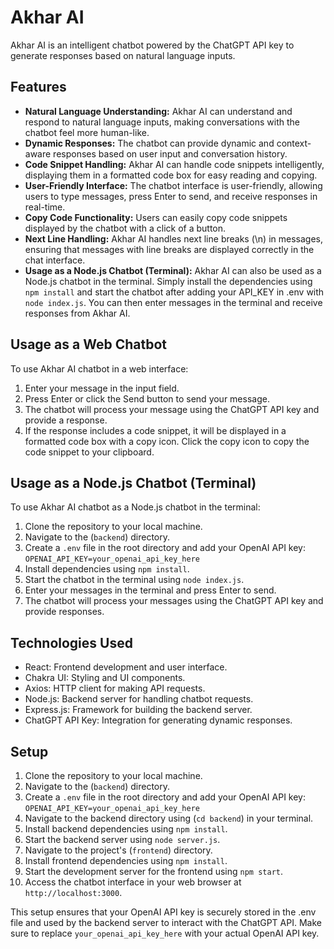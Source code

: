 # Akhar AI

Akhar AI is an intelligent chatbot powered by the ChatGPT API key to generate responses based on natural language inputs.

## Features

- **Natural Language Understanding:** Akhar AI can understand and respond to natural language inputs, making conversations with the chatbot feel more human-like.
- **Dynamic Responses:** The chatbot can provide dynamic and context-aware responses based on user input and conversation history.
- **Code Snippet Handling:** Akhar AI can handle code snippets intelligently, displaying them in a formatted code box for easy reading and copying.
- **User-Friendly Interface:** The chatbot interface is user-friendly, allowing users to type messages, press Enter to send, and receive responses in real-time.
- **Copy Code Functionality:** Users can easily copy code snippets displayed by the chatbot with a click of a button.
- **Next Line Handling:** Akhar AI handles next line breaks (\n) in messages, ensuring that messages with line breaks are displayed correctly in the chat interface.
- **Usage as a Node.js Chatbot (Terminal):** Akhar AI can also be used as a Node.js chatbot in the terminal. Simply install the dependencies using `npm install` and start the chatbot after adding your API_KEY in .env with `node index.js`. You can then enter messages in the terminal and receive responses from Akhar AI.


## Usage as a Web Chatbot

To use Akhar AI chatbot in a web interface:

1. Enter your message in the input field.
2. Press Enter or click the Send button to send your message.
3. The chatbot will process your message using the ChatGPT API key and provide a response.
4. If the response includes a code snippet, it will be displayed in a formatted code box with a copy icon. Click the copy icon to copy the code snippet to your clipboard.

## Usage as a Node.js Chatbot (Terminal)

To use Akhar AI chatbot as a Node.js chatbot in the terminal:

1. Clone the repository to your local machine.
2. Navigate to the (`backend`) directory.
3. Create a `.env` file in the root directory and add your OpenAI API key: `OPENAI_API_KEY=your_openai_api_key_here`
4. Install dependencies using `npm install`.
5. Start the chatbot in the terminal using `node index.js`.
6. Enter your messages in the terminal and press Enter to send.
7. The chatbot will process your messages using the ChatGPT API key and provide responses.



## Technologies Used

- React: Frontend development and user interface.
- Chakra UI: Styling and UI components.
- Axios: HTTP client for making API requests.
- Node.js: Backend server for handling chatbot requests.
- Express.js: Framework for building the backend server.
- ChatGPT API Key: Integration for generating dynamic responses.

## Setup

1. Clone the repository to your local machine.
2. Navigate to the (`backend`) directory.
3. Create a `.env` file in the root directory and add your OpenAI API key: `OPENAI_API_KEY=your_openai_api_key_here`
4. Navigate to the backend directory using (`cd backend`) in your terminal.
5. Install backend dependencies using `npm install`.
6. Start the backend server using `node server.js`.
7. Navigate to the project's (`frontend`) directory.
8. Install frontend dependencies using `npm install`.
9. Start the development server for the frontend using `npm start`.
10. Access the chatbot interface in your web browser at `http://localhost:3000`.

This setup ensures that your OpenAI API key is securely stored in the .env file and used by the backend server to interact with the ChatGPT API. Make sure to replace `your_openai_api_key_here` with your actual OpenAI API key.
